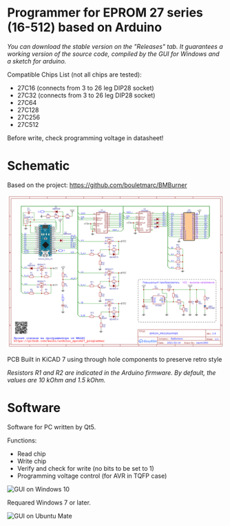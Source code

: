 # Programmer for EPROM 27 series (16-512) based on Arduino

*You can download the stable version on the "Releases" tab. It guarantees a working version of the source code, compiled by the GUI for Windows and a sketch for arduino.*

Compatible Chips List (not all chips are tested):

 * 27C16 (connects from 3 to 26 leg DIP28 socket)
 * 27C32 (connects from 3 to 26 leg DIP28 socket)
 * 27C64
 * 27C128
 * 27C256
 * 27C512

Before write, check programming voltage in datasheet! 

# Schematic

Based on the project: https://github.com/bouletmarc/BMBurner

![Schematic](https://github.com/walhi/arduino_eprom27_programmer/blob/master/imgs/sch.png)

PCB Built in KiCAD 7 using through hole components to preserve retro style

*Resistors R1 and R2 are indicated in the Arduino firmware. By default, the values are 10 kOhm and 1.5 kOhm.*

# Software

Software for PC written by Qt5.

Functions:

 * Read chip
 * Write chip
 * Verify and check for write (no bits to be set to 1)
 * Programming voltage control (for AVR in TQFP case)

![GUI on Windows 10](https://github.com/walhi/arduino_eprom27_programmer/blob/master/imgs/win.png)

Requared Windows 7 or later.

![GUI on Ubuntu Mate](https://github.com/walhi/arduino_eprom27_programmer/blob/master/imgs/ubuntu_mate.png)
